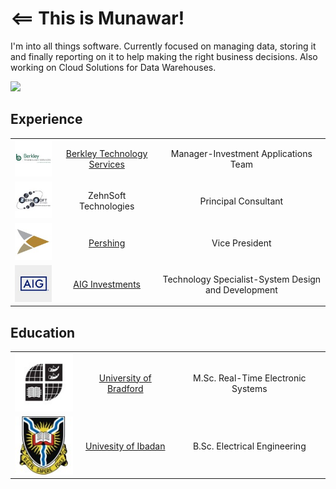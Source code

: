 # <== This is Munawar! 
I'm into all things software. Currently focused on managing data, storing it and finally reporting on it to help making the right business decisions.
Also working on Cloud Solutions for Data Warehouses.

[![](https://img.shields.io/badge/LinkedIn-blue)](https://www.linkedin.com/in/mmunawarkhan)

## Experience
| | | |
|:--:|:--:|:--:|
| <img width="100" src="./logos/Berkley.jpg" alt="Berkley Technology Services"></img> | [Berkley Technology Services](https://www.berkley-bts.com/) | Manager-Investment Applications Team |
| <img width="100" src="./logos/ZehnSoft.jpg" alt="ZehnSoft Technologies"></img> | ZehnSoft Technologies | Principal Consultant |
| <img width="100" src="./logos/Pershing.jpg" alt="Pershing"></img> | [Pershing](https://www.pershing.com/) |  Vice President |
| <img width="100" src="./logos/AIG.jpg" alt="AIG Investments"></img> | [AIG Investments](https://www.aig.com/) | Technology Specialist-System Design and Development  |

## Education
| | | |
|:--:|:--:|:--:|
| <img width="100" src="./logos/UniBradford.jpg" alt="University of Bradford"></img> | [University of Bradford](https://www.bradford.ac.uk/) | M.Sc. Real-Time Electronic Systems |
| <img width="100" src="./logos/UI.jpg" alt="University of Ibadan"></img> | [Univesity of Ibadan](http://www.ui.edu.ng/) | B.Sc. Electrical Engineering |

